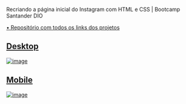 Recriando a página inicial do Instagram com HTML e CSS | Bootcamp Santander DIO 

<a href="https://github.com/iPedriNNz/bootcamp_santander"> • Repositório com todos os links dos projetos
  
  
## Desktop
  
![image](https://user-images.githubusercontent.com/82386291/171974798-02ee61a6-a392-4011-81c6-da0c9256d989.png)

## Mobile
  
![image](https://user-images.githubusercontent.com/82386291/171974811-b6748d08-c7a8-4898-8fd3-fefd4d734fd4.png)
